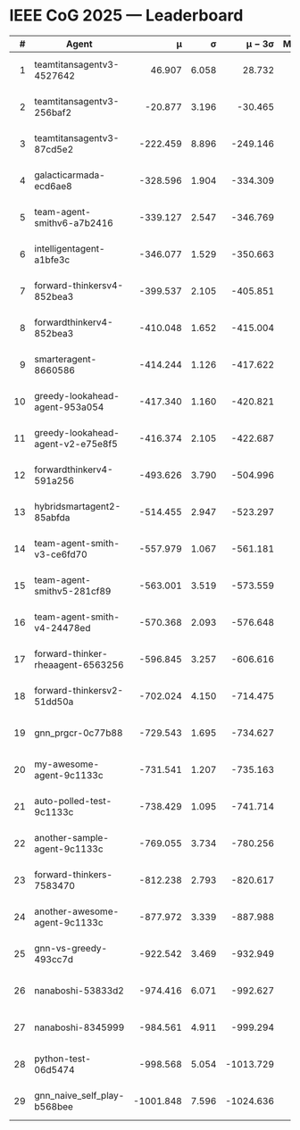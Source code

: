 # IEEE CoG 2025 — Leaderboard

| # | Agent | μ | σ | μ − 3σ | Matches | Updated |
|---:|---|---:|---:|---:|---:|---|
| 1 | teamtitansagentv3-4527642 | 46.907 | 6.058 | 28.732 | 21510 | 2025-08-25 08:10 |
| 2 | teamtitansagentv3-256baf2 | -20.877 | 3.196 | -30.465 | 21776 | 2025-08-25 08:10 |
| 3 | teamtitansagentv3-87cd5e2 | -222.459 | 8.896 | -249.146 | 22166 | 2025-08-25 08:10 |
| 4 | galacticarmada-ecd6ae8 | -328.596 | 1.904 | -334.309 | 19940 | 2025-08-25 08:10 |
| 5 | team-agent-smithv6-a7b2416 | -339.127 | 2.547 | -346.769 | 21340 | 2025-08-25 08:10 |
| 6 | intelligentagent-a1bfe3c | -346.077 | 1.529 | -350.663 | 18270 | 2025-08-25 08:10 |
| 7 | forward-thinkersv4-852bea3 | -399.537 | 2.105 | -405.851 | 17505 | 2025-08-25 08:10 |
| 8 | forwardthinkerv4-852bea3 | -410.048 | 1.652 | -415.004 | 18293 | 2025-08-25 08:10 |
| 9 | smarteragent-8660586 | -414.244 | 1.126 | -417.622 | 18222 | 2025-08-25 08:10 |
| 10 | greedy-lookahead-agent-953a054 | -417.340 | 1.160 | -420.821 | 19582 | 2025-08-25 08:10 |
| 11 | greedy-lookahead-agent-v2-e75e8f5 | -416.374 | 2.105 | -422.687 | 22002 | 2025-08-25 08:10 |
| 12 | forwardthinkerv4-591a256 | -493.626 | 3.790 | -504.996 | 17724 | 2025-08-25 08:10 |
| 13 | hybridsmartagent2-85abfda | -514.455 | 2.947 | -523.297 | 17970 | 2025-08-25 08:10 |
| 14 | team-agent-smith-v3-ce6fd70 | -557.979 | 1.067 | -561.181 | 22156 | 2025-08-25 08:10 |
| 15 | team-agent-smithv5-281cf89 | -563.001 | 3.519 | -573.559 | 20700 | 2025-08-25 08:10 |
| 16 | team-agent-smith-v4-24478ed | -570.368 | 2.093 | -576.648 | 21456 | 2025-08-25 08:10 |
| 17 | forward-thinker-rheaagent-6563256 | -596.845 | 3.257 | -606.616 | 19948 | 2025-08-25 08:10 |
| 18 | forward-thinkersv2-51dd50a | -702.024 | 4.150 | -714.475 | 20688 | 2025-08-25 08:10 |
| 19 | gnn_prgcr-0c77b88 | -729.543 | 1.695 | -734.627 | 18640 | 2025-08-25 08:10 |
| 20 | my-awesome-agent-9c1133c | -731.541 | 1.207 | -735.163 | 21660 | 2025-08-25 08:10 |
| 21 | auto-polled-test-9c1133c | -738.429 | 1.095 | -741.714 | 22040 | 2025-08-25 08:10 |
| 22 | another-sample-agent-9c1133c | -769.055 | 3.734 | -780.256 | 21520 | 2025-08-25 08:10 |
| 23 | forward-thinkers-7583470 | -812.238 | 2.793 | -820.617 | 19320 | 2025-08-25 08:10 |
| 24 | another-awesome-agent-9c1133c | -877.972 | 3.339 | -887.988 | 22980 | 2025-08-25 08:10 |
| 25 | gnn-vs-greedy-493cc7d | -922.542 | 3.469 | -932.949 | 16640 | 2025-08-25 08:10 |
| 26 | nanaboshi-53833d2 | -974.416 | 6.071 | -992.627 | 16760 | 2025-08-25 08:10 |
| 27 | nanaboshi-8345999 | -984.561 | 4.911 | -999.294 | 17470 | 2025-08-25 08:10 |
| 28 | python-test-06d5474 | -998.568 | 5.054 | -1013.729 | 17310 | 2025-08-25 08:10 |
| 29 | gnn_naive_self_play-b568bee | -1001.848 | 7.596 | -1024.636 | 17260 | 2025-08-25 08:10 |
